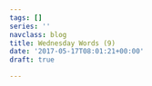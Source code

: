 ```yaml
---
tags: []
series: ''
navclass: blog
title: Wednesday Words (9)
date: '2017-05-17T08:01:21+00:00'
draft: true

---
```

